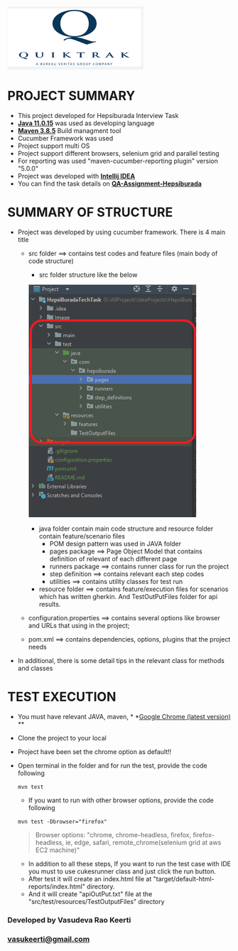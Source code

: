 ![hepsiburada](Files/Quiktrak.png)

# PROJECT SUMMARY

* This project developed for Hepsiburada Interview Task
* **[Java 11.0.15](https://www.oracle.com/tr/java/technologies/javase/jdk11-archive-downloads.html)** was used as
  developing language
* **[Maven 3.8.5](https://maven.apache.org/download.cgi)** Build managment tool
* Cucumber Framework was used
* Project support multi OS
* Project support different browsers, selenium grid and parallel testing
* For reporting was used "maven-cucumber-reporting plugin" version "5.0.0"
* Project was developed with **[Intellij IDEA](https://www.jetbrains.com/idea/download/#section=windows)**
* You can find the task details on **[QA-Assignment-Hepsiburada](Files/QA-Assignment-hepsiburada.pdf)**

# SUMMARY OF STRUCTURE

* Project was developed by using cucumber framework. There is 4 main title
    * src folder ==> contains test codes and feature files (main body of code structure)
        * src folder structure like the below

      ![src](Files/src.png)

        * java folder contain main code structure and resource folder contain feature/scenario files
            * POM design pattern was used in JAVA folder
            * pages package ==> Page Object Model that contains definition of relevant of each different page
            * runners package ==> contains runner class for run the project
            * step definition ==> contains relevant each step codes
            * utilities ==> contains utility classes for test run
        * resource folder ==> contains feature/execution files for scenarios which has written gherkin. And
          TestOutPutFiles folder for api results.
    * configuration.properties ==> contains several options like browser and URLs that using in the project;
    * pom.xml ==> contains dependencies, options, plugins that the project needs
* In additional, there is some detail tips in the relevant class for methods and classes

# TEST EXECUTION

* You must have relevant JAVA, maven, *
  *[Google Chrome (latest version)](https://www.google.com/chrome/?brand=YTUH&gclid=CjwKCAjwtcCVBhA0EiwAT1fY7-aU10CJz8sI-ncXx6atj1tzHjTWNsMKMop7LnpYodb5omvfq4pRYRoCnbAQAvD_BwE&gclsrc=aw.ds)
  **
* Clone the project to your local
* Project have been set the chrome option as default!!
* Open terminal in the folder and for run the test, provide the code following
  ```
  mvn test
  ```

    * If you want to run with other browser options, provide the code following
  ```
  mvn test -Dbrowser="firefox"  
  ```
  > Browser options: "chrome, chrome-headless, firefox, firefox-headless, ie, edge, safari, remote_chrome(selenium grid
  at aws EC2 machine)"
    * In addition to all these steps, If you want to run the test case with IDE you must to use cukesrunner class and
      just click the run button.
    * After test it will create an index.html file at "target/default-html-reports/index.html" directory.
    * And it will create "apiOutPut.txt" file at the "src/test/resources/TestOutputFiles" directory

### Developed by Vasudeva Rao Keerti

### vasukeerti@gmail.com